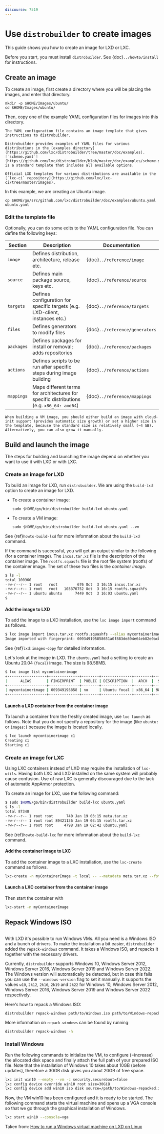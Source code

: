 ```yaml
---
discourse: 7519
---
```


# Use `distrobuilder` to create images

This guide shows you how to create an image for LXD or LXC.

Before you start, you must install `distrobuilder`.
See {doc}`../howto/install` for instructions.

## Create an image

To create an image, first create a directory where you will be placing the images, and enter that directory.

```
mkdir -p $HOME/Images/ubuntu/
cd $HOME/Images/ubuntu/
```

Then, copy one of the example YAML configuration files for images into this directory.

```{note}
The YAML configuration file contains an image template that gives instructions to distrobuilder.

Distrobuilder provides examples of YAML files for various distributions in the [examples directory](https://github.com/lxc/distrobuilder/tree/master/doc/examples).
[`scheme.yaml`](https://github.com/lxc/distrobuilder/blob/master/doc/examples/scheme.yaml) is a standard template that includes all available options.

Official LXD templates for various distributions are available in the [`lxc-ci` repository](https://github.com/lxc/lxc-ci/tree/master/images).
```

In this example, we are creating an Ubuntu image.

```
cp $HOME/go/src/github.com/lxc/distrobuilder/doc/examples/ubuntu.yaml ubuntu.yaml
```

### Edit the template file

Optionally, you can do some edits to the YAML configuration file.
You can define the following keys:

| Section    | Description                                                                              | Documentation                  |
|------------|------------------------------------------------------------------------------------------|--------------------------------|
| `image`    | Defines distribution, architecture, release etc.                                         | {doc}`../reference/image`      |
| `source`   | Defines main package source, keys etc.                                                   | {doc}`../reference/source`     |
| `targets`  | Defines configuration for specific targets (e.g. LXD-client, instances etc.)             | {doc}`../reference/targets`    |
| `files`    | Defines generators to modify files                                                       | {doc}`../reference/generators` |
| `packages` | Defines packages for install or removal; adds repositories                               | {doc}`../reference/packages`   |
| `actions`  | Defines scripts to be run after specific steps during image building                     | {doc}`../reference/actions`    |
| `mappings` | Maps different terms for architectures for specific distributions (e.g. `x86_64: amd64`) | {doc}`../reference/mappings`   |

```{tip}
When building a VM image, you should either build an image with cloud-init support (provides automatic size growth) or set a higher size in the template, because the standard size is relatively small (~4 GB). Alternatively, you can also grow it manually.
```

## Build and launch the image

The steps for building and launching the image depend on whether you want to use it with LXD or with LXC.

### Create an image for LXD

To build an image for LXD, run `distrobuilder`. We are using the `build-lxd` option to create an image for LXD.

- To create a container image:

  ```
  sudo $HOME/go/bin/distrobuilder build-lxd ubuntu.yaml
  ```

- To create a VM image:

  ```
  sudo $HOME/go/bin/distrobuilder build-lxd ubuntu.yaml --vm
  ```

See {ref}`howto-build-lxd` for more information about the `build-lxd` command.

If the command is successful, you will get an output similar to the following (for a container image). The `incus.tar.xz` file is the description of the container image. The `rootfs.squasfs` file is the root file system (rootfs) of the container image. The set of these two files is the _container image_.

```bash
$ ls -l
total 100960
-rw-r--r-- 1 root   root         676 Oct  3 16:15 incus.tar.xz
-rw-r--r-- 1 root   root   103370752 Oct  3 16:15 rootfs.squashfs
-rw-r--r-- 1 ubuntu ubuntu      7449 Oct  3 16:03 ubuntu.yaml
$
```

#### Add the image to LXD

To add the image to a LXD installation, use the `lxc image import` command as follows.

```bash
$ lxc image import incus.tar.xz rootfs.squashfs --alias mycontainerimage
Image imported with fingerprint: 009349195858651a0f883de804e64eb82e0ac8c0bc51880
```

See {ref}`lxd:images-copy` for detailed information.

Let's look at the image in LXD. The `ubuntu.yaml` had a setting to create an Ubuntu 20.04 (`focal`) image. The size is 98.58MB.

```bash
$ lxc image list mycontainerimage
+------------------+--------------+--------+--------------+--------+---------+-----------------------------+
|      ALIAS       | FINGERPRINT  | PUBLIC | DESCRIPTION  |  ARCH  |  SIZE   |         UPLOAD DATE         |
+------------------+--------------+--------+--------------+--------+---------+-----------------------------+
| mycontainerimage | 009349195858 | no     | Ubuntu focal | x86_64 | 98.58MB | Oct 3, 2020 at 5:10pm (UTC) |
+------------------+--------------+--------+--------------+--------+---------+-----------------------------+
```

#### Launch a LXD container from the container image

To launch a container from the freshly created image, use `lxc launch` as follows. Note that you do not specify a repository for the image (like `ubuntu:` or `images:`) because the image is located locally.

```bash
$ lxc launch mycontainerimage c1
Creating c1
Starting c1
```

### Create an image for LXC

Using LXC containers instead of LXD may require the installation of `lxc-utils`.
Having both LXC and LXD installed on the same system will probably cause confusion.
Use of raw LXC is generally discouraged due to the lack of automatic AppArmor
protection.

To create an image for LXC, use the following command:

```bash
$ sudo $HOME/go/bin/distrobuilder build-lxc ubuntu.yaml
$ ls -l
total 87340
-rw-r--r-- 1 root root      740 Jan 19 03:15 meta.tar.xz
-rw-r--r-- 1 root root 89421136 Jan 19 03:15 rootfs.tar.xz
-rw-r--r-- 1 root root     4798 Jan 19 02:42 ubuntu.yaml
```

See {ref}`howto-build-lxc` for more information about the `build-lxc` command.

#### Add the container image to LXC

To add the container image to a LXC installation, use the `lxc-create` command as follows.

```bash
lxc-create -n myContainerImage -t local -- --metadata meta.tar.xz --fstree rootfs.tar.xz
```

#### Launch a LXC container from the container image

Then start the container with

```bash
lxc-start -n myContainerImage
```

## Repack Windows ISO

```{youtube} https://www.youtube.com/watch?v=3PDMGwbbk48
```

With LXD it's possible to run Windows VMs. All you need is a Windows ISO and a bunch of drivers.
To make the installation a bit easier, `distrobuilder` added the `repack-windows` command. It takes a Windows ISO, and repacks it together with the necessary drivers.

Currently, `distrobuilder` supports Windows 10, Windows Server 2012, Windows Server 2016, Windows Server 2019 and Windows Server 2022. The Windows version will automatically be detected, but in case this fails you can use the `--windows-version` flag to set it manually. It supports the values `w10`, `2k12`, `2k16`, `2k19` and `2k22` for Windows 10, Windows Server 2012, Windows Server 2016, Windows Server 2019 and Windows Server 2022 respectively.

Here's how to repack a Windows ISO:

```bash
distrobuilder repack-windows path/to/Windows.iso path/to/Windows-repacked.iso
```

More information on `repack-windows` can be found by running

```bash
distrobuilder repack-windows -h
```

### Install Windows

Run the following commands to initialize the VM, to configure (=increase) the allocated disk space and finally attach the full path of your prepared ISO file. Note that the installation of Windows 10 takes about 10GB (before updates), therefore a 30GB disk gives you about 20GB of free space.

```bash
lxc init win10 --empty --vm -c security.secureboot=false
lxc config device override win10 root size=30GiB
lxc config device add win10 iso disk source=/path/to/Windows-repacked.iso boot.priority=10
```

Now, the VM win10 has been configured and it is ready to be started. The following command starts the virtual machine and opens up a VGA console so that we go through the graphical installation of Windows.

```bash
lxc start win10 --console=vga
```

Taken from: [How to run a Windows virtual machine on LXD on Linux](https://blog.simos.info/how-to-run-a-windows-virtual-machine-on-lxd-on-linux/)

